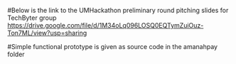 #Below is the link to the UMHackathon preliminary round pitching slides for TechByter group
https://drive.google.com/file/d/1M34oLq096LOSQ0EQTymZuiOuz-Ton7ML/view?usp=sharing

#Simple functional prototype is given as source code in the amanahpay folder
